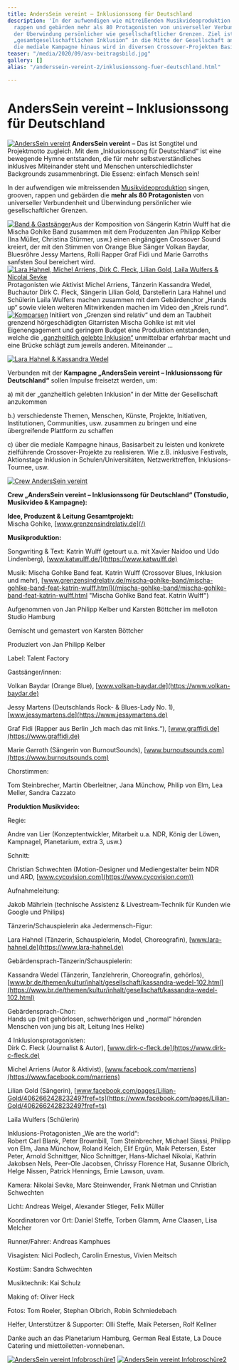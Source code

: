 ```yaml
---
title: AndersSein vereint – Inklusionssong für Deutschland
description: 'In der aufwendigen wie mitreißenden Musikvideoproduktion singen, grooven,
  rappen und gebärden mehr als 80 Protagonisten von universeller Verbundenheit und
  der Überwindung persönlicher wie gesellschaftlicher Grenzen. Ziel ist es, mit der
  „gesamtgesellschaftlichen Inklusion“ in die Mitte der Gesellschaft anzukommen. Über
  die mediale Kampagne hinaus wird in diversen Crossover-Projekten Basisarbeit geleistet. '
teaser: "/media/2020/09/asv-beitragsbild.jpg"
gallery: []
alias: "/anderssein-vereint-2/inklusionssong-fuer-deutschland.html"

---
```

# AndersSein vereint – Inklusionssong für Deutschland

[![AndersSein vereint](/media/2015/04/AndersSein-vereint-Massenszene2-_-Foto-by-Tom-Roeler.jpg "Foto by Tom Roeler")](/media/2015/04/AndersSein-vereint-Massenszene2-_-Foto-by-Tom-Roeler.jpg) **AndersSein vereint** – Das ist Songtitel und Projektmotto zugleich. Mit dem „Inklusionssong für Deutschland“ ist eine bewegende Hymne entstanden, die für mehr selbstverständliches inklusives Miteinander steht und Menschen unterschiedlichster Backgrounds zusammenbringt. Die Essenz: einfach Mensch sein!

In der aufwendigen wie mitreissenden [Musikvideoproduktion](https://youtu.be/KPi9ZNp-YJQ) singen, grooven, rappen und gebärden die **mehr als 80 Protagonisten** von universeller Verbundenheit und Überwindung persönlicher wie gesellschaftlicher Grenzen.

[![Band & Gastsänger](/media/2015/04/AndersSein-vereint-Band-Gastsänger-_-Foto-by-Tom-Roeler.jpg "Foto by Tom Roeler")](/media/2015/04/AndersSein-vereint-Band-Gastsänger-_-Foto-by-Tom-Roeler.jpg)Aus der Komposition von Sängerin Katrin Wulff hat die Mischa Gohlke Band zusammen mit dem Produzenten Jan Philipp Kelber (Ina Müller, Christina Stürmer, usw.) einen eingängigen Crossover Sound kreiert, der mit den Stimmen von Orange Blue Sänger Volkan Baydar, Bluesröhre Jessy Martens, Rolli Rapper Graf Fidi und Marie Garroths sanfsten Soul bereichert wird.[![Lara Hahnel, Michel Arriens, Dirk C. Fleck, Lilian Gold, Laila Wulfers & Nicolai Sevke](/media/2015/04/IK_9857.jpg "Lara Hahnel, Michel Arriens, Dirk C. Fleck, Lilian Gold, Laila Wulfers & Nicolai Sevke")](/media/2015/04/IK_9857.jpg) Protagonisten wie Aktivist Michel Arriens, Tänzerin Kassandra Wedel, Buchautor Dirk C. Fleck, Sängerin Lilian Gold, Darstellerin Lara Hahnel und Schülerin Laila Wulfers machen zusammen mit dem Gebärdenchor „Hands up“ sowie vielen weiteren Mitwirkenden machen im Video den „Kreis rund“.[![Komparsen](/media/2015/04/Komparsen-_-Foto-by-Tom-Roeler.jpg "Foto by Tom Roeler")](/media/2015/04/Komparsen-_-Foto-by-Tom-Roeler.jpg) Initiiert von „Grenzen sind relativ“ und dem an Taubheit grenzend hörgeschädigten Gitarristen Mischa Gohlke ist mit viel Eigenengagement und geringem Budget eine Produktion entstanden, welche die [„ganzheitlich gelebte Inklusion“](/anderssein-vereint-2/worum-geht-es.html) unmittelbar erfahrbar macht und eine Brücke schlägt zum jeweils anderen. Miteinander …

[![Lara Hahnel & Kassandra Wedel](/media/2015/04/Bildschirmfoto-2015-04-12-um-12.44.30-21.jpg "Lara Hahnel & Kassandra Wedel")](/media/2015/04/Bildschirmfoto-2015-04-12-um-12.44.30-21.jpg) 

Verbunden mit der **Kampagne „AndersSein vereint – Inklusionssong für Deutschland“** sollen Impulse freisetzt werden, um:

a) mit der „ganzheitlich gelebten Inklusion“ in der Mitte der Gesellschaft anzukommen

b.) verschiedenste Themen, Menschen, Künste, Projekte, Initiativen, Institutionen, Communities, usw. zusammen zu bringen und eine übergreifende Plattform zu schaffen

c) über die mediale Kampagne hinaus, Basisarbeit zu leisten und konkrete zielführende Crossover-Projekte zu realisieren. Wie z.B. inklusive Festivals, Aktionstage Inklusion in Schulen/Universitäten, Netzwerktreffen, Inklusions-Tournee, usw.

[![Crew AndersSein vereint](/media/2015/04/AndersSein-vereint-Crew1-_-Foto-by-Tom-Roeler-2.jpg "Foto by Tom Roeler")](/media/2015/04/AndersSein-vereint-Crew1-_-Foto-by-Tom-Roeler-2.jpg)

**Crew „AndersSein vereint – Inklusionssong für Deutschland“ (Tonstudio, Musikvideo & Kampagne):**

**Idee, Produzent & Leitung Gesamtprojekt:**  
Mischa Gohlke, [www.grenzensindrelativ.de](/)

**Musikproduktion:**

Songwriting & Text: Katrin Wulff (getourt u.a. mit Xavier Naidoo und Udo Lindenberg), [www.katwulff.de/](https://www.katwulff.de)

Musik: Mischa Gohlke Band feat. Katrin Wulff (Crossover Blues, Inklusion und mehr), [www.grenzensindrelativ.de/mischa-gohlke-band/mischa-gohlke-band-feat-katrin-wulff.html](/mischa-gohlke-band/mischa-gohlke-band-feat-katrin-wulff.html "Mischa Gohlke Band feat. Katrin Wulff")

Aufgenommen von Jan Philipp Kelber und Karsten Böttcher im melloton Studio Hamburg

Gemischt und gemastert von Karsten Böttcher

Produziert von Jan Philipp Kelber

Label: Talent Factory

Gastsänger/innen:

Volkan Baydar (Orange Blue), [www.volkan-baydar.de](https://www.volkan-baydar.de)

Jessy Martens (Deutschlands Rock- & Blues-Lady No. 1), [www.jessymartens.de](https://www.jessymartens.de)

Graf Fidi (Rapper aus Berlin „Ich mach das mit links.“), [www.graffidi.de](https://www.graffidi.de)

Marie Garroth (Sängerin von BurnoutSounds), [www.burnoutsounds.com](https://www.burnoutsounds.com)

Chorstimmen:

Tom Steinbrecher, Martin Oberleitner, Jana Münchow, Philip von Elm, Lea Meller, Sandra Cazzato

**Produktion Musikvideo:**

Regie:

Andre van Lier (Konzeptentwickler, Mitarbeit u.a. NDR, König der Löwen, Kampnagel, Planetarium, extra 3, usw.)

Schnitt:

Christian Schwechten (Motion-Designer und Mediengestalter beim NDR und ARD, [www.cycovision.com](https://www.cycovision.com))

Aufnahmeleitung:

Jakob Mährlein (technische Assistenz & Livestream-Technik für Kunden wie Google und Philips)

Tänzerin/Schauspielerin aka Jedermensch-Figur:

Lara Hahnel (Tänzerin, Schauspielerin, Model, Choreografin), [www.lara-hahnel.de](https://www.lara-hahnel.de)

Gebärdensprach-Tänzerin/Schauspielerin:

Kassandra Wedel (Tänzerin, Tanzlehrerin, Choreografin, gehörlos), [www.br.de/themen/kultur/inhalt/gesellschaft/kassandra-wedel-102.html](https://www.br.de/themen/kultur/inhalt/gesellschaft/kassandra-wedel-102.html)

Gebärdensprach-Chor:  
Hands up (mit gehörlosen, schwerhörigen und „normal“ hörenden Menschen von jung bis alt, Leitung Ines Helke)

4 Inklusionsprotagonisten:  
Dirk C. Fleck (Journalist & Autor), [www.dirk-c-fleck.de](https://www.dirk-c-fleck.de)

Michel Arriens (Autor & Aktivist), [www.facebook.com/marriens](https://www.facebook.com/marriens)

Lilian Gold (Sängerin), [www.facebook.com/pages/Lilian-Gold/406266242823249?fref=ts](https://www.facebook.com/pages/Lilian-Gold/406266242823249?fref=ts)

Laila Wulfers (Schülerin)

Inklusions-Protagonisten „We are the world“:  
Robert Carl Blank, Peter Brownbill, Tom Steinbrecher, Michael Siassi, Philipp von Elm, Jana Münchow, Roland Keich, Elif Ergün, Maik Petersen, Ester Peter, Arnold Schnittger, Nico Schnittger, Hans-Michael Nikolai, Kathrin Jakobsen Nels, Peer-Ole Jacobsen, Chrissy Florence Hat, Susanne Olbrich, Helge Nissen, Patrick Hennings, Ernie Lawson, uvam.

Kamera: Nikolai Sevke, Marc Steinwender, Frank Nietman und Christian Schwechten

Licht: Andreas Weigel, Alexander Stieger, Felix Müller

Koordinatoren vor Ort: Daniel Steffe, Torben Glamm, Arne Claasen, Lisa Melcher

Runner/Fahrer: Andreas Kamphues

Visagisten: Nici Podlech, Carolin Ernestus, Vivien Meitsch

Kostüm: Sandra Schwechten

Musiktechnik: Kai Schulz

Making of: Oliver Heck

Fotos: Tom Roeler, Stephan Olbrich, Robin Schmiedebach

Helfer, Unterstützer & Supporter: Olli Steffe, Maik Petersen, Rolf Kellner

Danke auch an das Planetarium Hamburg, German Real Estate, La Douce Catering und miettoiletten-vonnebenan.

[![AndersSein vereint Infobroschüre1](/media/2015/04/AndersSein-vereint-Infobroschuere1.jpg)](/media/2015/04/AndersSein-vereint-Infobroschuere1.jpg) [![AndersSein vereint Infobroschüre2](/media/2015/04/AndersSein-vereint-Infobroschuere2.jpg)](/media/2015/04/AndersSein-vereint-Infobroschuere2.jpg)
